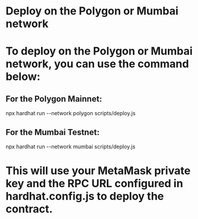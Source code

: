 # Deploy on the Polygon or Mumbai network

# To deploy on the Polygon or Mumbai network, you can use the command below:

## For the Polygon Mainnet:

npx hardhat run --network polygon scripts/deploy.js

## For the Mumbai Testnet:

npx hardhat run --network mumbai scripts/deploy.js

# This will use your MetaMask private key and the RPC URL configured in hardhat.config.js to deploy the contract.
